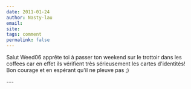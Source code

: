 ```yaml
---
date: 2011-01-24
author: Nasty-lau
email: 
site: 
tags: comment
permalink: false
---
```


<p>Salut Weed06 apprête toi à passer ton weekend sur le trottoir dans les coffees car en effet ils vérifient très sérieusement les cartes d'identités! <br />
Bon courage et en espérant qu'il ne pleuve pas ;)   </p>
---
